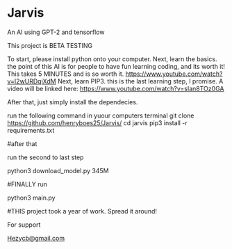 # Jarvis
An AI using GPT-2 and tensorflow


This project is BETA TESTING

To start, please install python onto your computer. 
Next, learn the basics. the point of this AI is for people to have fun learning coding, and its worth it!
This takes 5 MINUTES and is so worth it. 
https://www.youtube.com/watch?v=I2wURDqiXdM
Next, learn PIP3. this is the last learning step, I promise. 
A video will be linked here: https://www.youtube.com/watch?v=sIan8TOz0GA

After that, just simply install the dependecies. 

run the following command in yuour computers terminal
git clone https://github.com/henryboes25/Jarvis/
cd jarvis
pip3 install -r requirements.txt

#after that

run the second to last step

python3 download_model.py 345M

#FINALLY
run 

python3 main.py

#THIS project took a year of work. Spread it around!

For support

Hezycb@gmail.com
